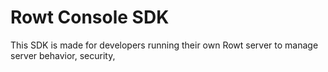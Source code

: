 # Rowt Console SDK

This SDK is made for developers running their own Rowt server to manage server behavior, security, 